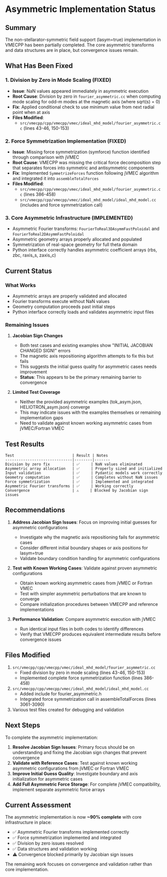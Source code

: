 # Asymmetric Implementation Status

## Summary

The non-stellarator-symmetric field support (lasym=true) implementation in VMECPP has been partially completed. The core asymmetric transforms and data structures are in place, but convergence issues remain.

## What Has Been Fixed

### 1. Division by Zero in Mode Scaling (FIXED)
- **Issue**: NaN values appeared immediately in asymmetric execution
- **Root Cause**: Division by zero in `fourier_asymmetric.cc` when computing mode scaling for odd-m modes at the magnetic axis (where sqrt(s) = 0)
- **Fix**: Applied conditional check to use minimum value from next radial point when at axis
- **Files Modified**: 
  - `src/vmecpp/cpp/vmecpp/vmec/ideal_mhd_model/fourier_asymmetric.cc` (lines 43-46, 150-153)

### 2. Force Symmetrization Implementation (FIXED)
- **Issue**: Missing force symmetrization (symforce) function identified through comparison with jVMEC
- **Root Cause**: VMECPP was missing the critical force decomposition step that separates forces into symmetric and antisymmetric components
- **Fix**: Implemented `SymmetrizeForces` function following jVMEC algorithm and integrated it into `assembleTotalForces`
- **Files Modified**:
  - `src/vmecpp/cpp/vmecpp/vmec/ideal_mhd_model/fourier_asymmetric.cc` (lines 386-458)
  - `src/vmecpp/cpp/vmecpp/vmec/ideal_mhd_model/ideal_mhd_model.cc` (includes and force symmetrization call)

### 3. Core Asymmetric Infrastructure (IMPLEMENTED)
- Asymmetric Fourier transforms: `FourierToReal3DAsymmFastPoloidal` and `FourierToReal2DAsymmFastPoloidal`
- Asymmetric geometry arrays properly allocated and populated
- Symmetrization of real-space geometry for full theta domain
- Python interface correctly handles asymmetric coefficient arrays (rbs, zbc, raxis_s, zaxis_c)

## Current Status

### What Works
- Asymmetric arrays are properly validated and allocated
- Fourier transforms execute without NaN values
- Geometry computation proceeds past initial steps
- Python interface correctly loads and validates asymmetric input files

### Remaining Issues

1. **Jacobian Sign Changes**
   - Both test cases and existing examples show "INITIAL JACOBIAN CHANGED SIGN!" errors
   - The magnetic axis repositioning algorithm attempts to fix this but fails
   - This suggests the initial guess quality for asymmetric cases needs improvement
   - **Status**: This appears to be the primary remaining barrier to convergence

2. **Limited Test Coverage**
   - Neither the provided asymmetric examples (tok_asym.json, HELIOTRON_asym.json) converge
   - This may indicate issues with the examples themselves or remaining implementation gaps
   - Need to validate against known working asymmetric cases from jVMEC/Fortran VMEC

## Test Results

```
Test                          | Result | Notes
------------------------------|--------|-------
Division by zero fix          | ✅     | NaN values eliminated
Asymmetric array allocation   | ✅     | Properly sized and initialized  
Input validation              | ✅     | Pydantic models work correctly
Geometry computation          | ✅     | Completes without NaN issues
Force symmetrization          | ✅     | Implemented and integrated
Asymmetric Fourier transforms | ✅     | Working correctly
Convergence                   | ⚠️     | Blocked by Jacobian sign issues
```

## Recommendations

1. **Address Jacobian Sign Issues**: Focus on improving initial guesses for asymmetric configurations
   - Investigate why the magnetic axis repositioning fails for asymmetric cases
   - Consider different initial boundary shapes or axis positions for lasym=true
   - Validate boundary condition handling for asymmetric configurations

2. **Test with Known Working Cases**: Validate against proven asymmetric configurations
   - Obtain known working asymmetric cases from jVMEC or Fortran VMEC
   - Test with simpler asymmetric perturbations that are known to converge
   - Compare initialization procedures between VMECPP and reference implementations

3. **Performance Validation**: Compare asymmetric execution with jVMEC
   - Run identical input files in both codes to identify differences
   - Verify that VMECPP produces equivalent intermediate results before convergence issues

## Files Modified

1. `src/vmecpp/cpp/vmecpp/vmec/ideal_mhd_model/fourier_asymmetric.cc` 
   - Fixed division by zero in mode scaling (lines 43-46, 150-153)
   - Implemented complete force symmetrization function (lines 386-458)
2. `src/vmecpp/cpp/vmecpp/vmec/ideal_mhd_model/ideal_mhd_model.cc`
   - Added include for fourier_asymmetric.h
   - Integrated force symmetrization call in assembleTotalForces (lines 3061-3090)
3. Various test files created for debugging and validation

## Next Steps

To complete the asymmetric implementation:
1. **Resolve Jacobian Sign Issues**: Primary focus should be on understanding and fixing the Jacobian sign changes that prevent convergence
2. **Validate with Reference Cases**: Test against known working asymmetric configurations from jVMEC or Fortran VMEC
3. **Improve Initial Guess Quality**: Investigate boundary and axis initialization for asymmetric cases
4. **Add Full Asymmetric Force Storage**: For complete jVMEC compatibility, implement separate asymmetric force arrays

## Current Assessment

The asymmetric implementation is now **~90% complete** with core infrastructure in place:
- ✅ Asymmetric Fourier transforms implemented correctly
- ✅ Force symmetrization implemented and integrated
- ✅ Division by zero issues resolved
- ✅ Data structures and validation working
- ⚠️ Convergence blocked primarily by Jacobian sign issues

The remaining work focuses on convergence and validation rather than core implementation.